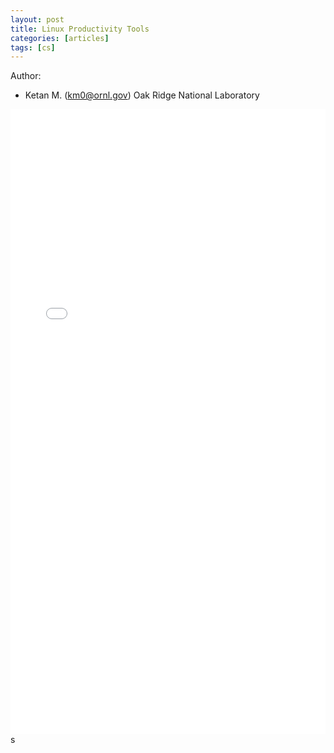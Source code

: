 ```yaml
---
layout: post
title: Linux Productivity Tools
categories: [articles]
tags: [cs]
---
```


Author:

- Ketan M. (km0@ornl.gov) Oak Ridge National Laboratory

<!--more-->

<embed src="/public/docs/Linux Productivity Tools.pdf" width="100%" height="1000" type="application/pdf">s